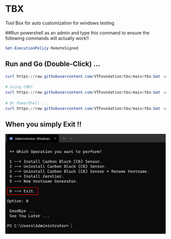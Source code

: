 # TBX
Tool Box for auto customization for windows testing

##Run powershell as an admin and type this command to ensure the following commands will actually work!!
```powershell
Set-ExecutionPolicy RemoteSigned
```

## Run and Go (Double-Click) ...
```powershell
curl https://raw.githubusercontent.com/VTFoundation/tbx/main/tbx.bat -o tbx.bat

# Using CMD?
curl https://raw.githubusercontent.com/VTFoundation/tbx/main/tbx.bat -o tbx.bat && .\tbx.bat

# Or PowerShell ...
curl https://raw.githubusercontent.com/VTFoundation/tbx/main/tbx.bat -o tbx.bat; .\tbx.bat
```

## When you simply Exit !!
<img src="scripts/extras/exit.png">

